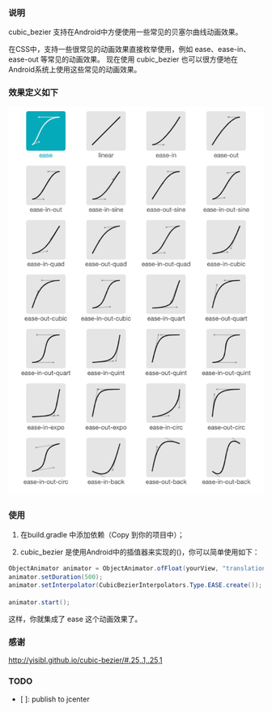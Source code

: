 ### 说明
cubic_bezier 支持在Android中方便使用一些常见的贝塞尔曲线动画效果。

在CSS中，支持一些很常见的动画效果直接枚举使用，例如 ease、ease-in、ease-out 等常见的动画效果。
现在使用 cubic_bezier 也可以很方便地在Android系统上使用这些常见的动画效果。

### 效果定义如下
![image](https://raw.githubusercontent.com/kaiyangjia/android_cubic_bezier/master/img/cubic-bezier.png)

### 使用
1. 在build.gradle 中添加依赖（Copy 到你的项目中）；

2. cubic_bezier 是使用Android中的插值器来实现的()，你可以简单使用如下：
```java
ObjectAnimator animator = ObjectAnimator.ofFloat(yourView, "translationX", 0, 500);
animator.setDuration(500);
animator.setInterpolator(CubicBezierInterpolators.Type.EASE.create());

animator.start();
```

这样，你就集成了 ease 这个动画效果了。

### 感谢
http://yisibl.github.io/cubic-bezier/#.25,.1,.25,1

### TODO
- [ ]: publish to jcenter